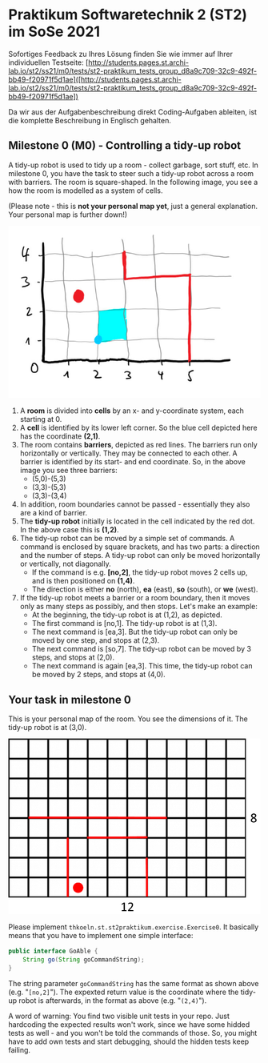 # Praktikum Softwaretechnik 2 (ST2) im SoSe 2021

Sofortiges Feedback zu Ihres Lösung finden Sie wie immer auf Ihrer individuellen Testseite:
[http://students.pages.st.archi-lab.io/st2/ss21/m0/tests/st2-praktikum_tests_group_d8a9c709-32c9-492f-bb49-f20971f5d1ae]([http://students.pages.st.archi-lab.io/st2/ss21/m0/tests/st2-praktikum_tests_group_d8a9c709-32c9-492f-bb49-f20971f5d1ae])

Da wir aus der Aufgabenbeschreibung direkt Coding-Aufgaben ableiten, ist die komplette Beschreibung in Englisch
gehalten. 

## Milestone 0 (M0) - Controlling a tidy-up robot

A tidy-up robot is used to tidy up a room - collect garbage, sort stuff, etc. 
In milestone 0, you have the task to steer such a tidy-up robot across a room with barriers.
The room is square-shaped. In the following image, you see a how the room is modelled as a 
system of cells.

(Please note - this is **not your personal map yet**, just a general explanation. Your personal map is further down!)

![room](src/main/resources/explanation.jpg)

1. A **room** is divided into **cells** by an x- and y-coordinate system, each starting
 at 0. 
1. A **cell** is identified by its lower left corner. So the blue cell depicted here has the coordinate **(2,1)**. 
1. The room contains **barriers**, depicted as red lines. The barriers run only horizontally or
    vertically. They may be connected to each other. A barrier is identified by its start- and 
    end coordinate. So, in the above image you see three barriers: 
    * (5,0)-(5,3)
    * (3,3)-(5,3)
    * (3,3)-(3,4)
1. In addition, room boundaries cannot be passed - essentially they also are a kind of barrier.
1. The **tidy-up robot** initially is located in the cell indicated by the red dot. In the above case this is 
    **(1,2)**.  
1. The tidy-up robot can be moved by a simple set of commands. A command is enclosed by square brackets, and 
    has two parts: a direction and the number of steps. A tidy-up robot can only be moved horizontally or 
    vertically, not diagonally. 
    * If the command is e.g. **[no,2]**, the tidy-up robot moves 2 cells up, and is then positioned 
        on **(1,4)**.
    * The direction is either **no** (north), **ea** (east), **so** (south), or **we** (west).    
1. If the tidy-up robot meets a barrier or a room boundary, then it moves only as 
    many steps as possibly, and then stops. Let's make an example: 
    * At the beginning, the tidy-up robot is at (1,2), as depicted.
    * The first command is [no,1]. The tidy-up robot is at (1,3). 
    * The next command is [ea,3]. But the tidy-up robot can only be moved by one step, and stops at (2,3).
    * The next command is [so,7]. The tidy-up robot can be moved by 3 steps, and stops at (2,0).
    * The next command is again [ea,3]. This time, the tidy-up robot can be moved by 2 steps, and stops at (4,0).

## Your task in milestone 0

This is your personal map of the room. You see the dimensions of it. The tidy-up robot is at (3,0).

![Grid](src/main/resources/grid.png "Grid")

Please implement `thkoeln.st.st2praktikum.exercise.Exercise0`. It basically means that you have to implement one 
simple interface: 

```java
public interface GoAble {
    String go(String goCommandString);
}
```

The string parameter `goCommandString` has the same format as shown above (e.g. "`[no,2]`"). The expexted return
value is the coordinate where the tidy-up robot is afterwards, in the format as above (e.g. "`(2,4)`").

A word of warning: You find two visible unit tests in your repo. Just hardcoding the expected results won't work, 
since we have some hidded tests as well - and you won't be told the commands of those. So, you might have to add
own tests and start debugging, should the hidden tests keep failing.